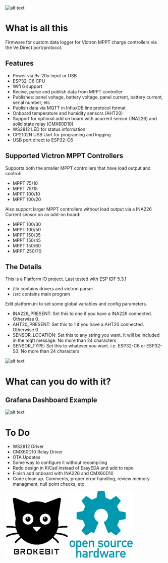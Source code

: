 ![alt text](https://github.com/brokebit/SolarDataLoggerV2-ESP-IDF/blob/main/assets/BoardScreenshot.png?raw=true)

# What is all this

Firmware for custom data logger for Victron MPPT charge controllers via the Ve.Direct port/protocol.

## Features
- Power via 9v-20v input or USB
- ESP32-C6 CPU
- Wifi 6 support
- Recive, parse and publish data from MPPT controller
- Publishes: panel voltage, battery voltage, panel current, battery current, serial number, etc
- Publish data via MQTT in InfluxDB line protocol format
- Onboard temperature and humidity sensors (AHT20)
- Support for optional add on board with acurrent sensor (INA226) and solid state relay (CMX60D10)
- WS2812 LED for status information
- CP2102N USB Uart for programing and logging
- USB port direct to ESP32-C6


## Supported Victron MPPT Controllers

Supports both the smaller MPPT controllers that have load output and control:

- MPPT 75/10
- MPPT 75/15
- MPPT 100/10
- MPPT 100/20

Also support larger MPPT controllers without load output via a INA226 Current sensor on an add-on board:

- MPPT 100/30
- MPPT 100/50
- MPPT 150/35
- MPPT 150/45
- MPPT 150/60
- MPPT 250/70

## The Details
This is a Platform IO project. Last tested with ESP IDF 5.3.1

- /lib contains drivers and victron parser
- /src contains main program

Edit platform.ini to set some global variables and config parameters. 
- INA226_PRESENT: Set this to one if you have a INA226 connected. Otherwise 0. 
- AHT20_PRESENT: Set this to 1 if you have a AHT20 connected. Otherwise 0.
- SENSOR_LOCATION: Set this to any string you want. It will be included in the mqtt message. No more than 24 characters
- SENSOR_TYPE: Set this to whatever you want. i.e. ESP32-C6 or ESP32-S3. No more than 24 characters

![alt text](https://github.com/brokebit/SolarDataLoggerV2-ESP-IDF/blob/main/hardware/Schematic-v1.1.svg?raw=true)
# What can you do with it? 

## Grafana Dashboard Example
![alt text](https://github.com/brokebit/SolarDataLoggerV2-ESP-IDF/blob/main/assets/GrafanaScreenshot.png?raw=true)

# To Do
- WS2812 Driver
- CMX60D10 Relay Driver
- OTA Updates
- Some way to configure it without recompiling 
- Redo design in KiCad instead of EasyEDA and add to repo
- Finish add onboard with INA226 and CMX60D10
- Code clean up. Comments, proper error handling, review memory managment, null point checks, etc

<p float="left">
  <img src="https://github.com/brokebit/SolarDataLogger/blob/main/assets/Brokebit-Cat-Logo.png?raw=true" width="200" />
  <img src="https://github.com/brokebit/SolarDataLogger/blob/main/assets/oshw-logo-800-px.png?raw=true" width="200" />
</p>
